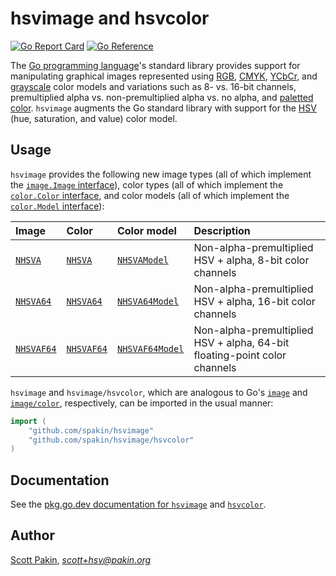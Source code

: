 hsvimage and hsvcolor
=====================

[![Go Report Card](https://goreportcard.com/badge/github.com/spakin/hsvimage)](https://goreportcard.com/report/github.com/spakin/hsvimage)
[![Go Reference](https://pkg.go.dev/badge/github.com/spakin/hsvimage.svg)](https://pkg.go.dev/github.com/spakin/hsvimage)

The [Go programming language](https://golang.org/)'s standard library provides support for manipulating graphical images represented using [RGB](https://en.wikipedia.org/wiki/RGB_color_model), [CMYK](https://en.wikipedia.org/wiki/CMYK_color_model), [YCbCr](https://en.wikipedia.org/wiki/YCbCr), and [grayscale](https://en.wikipedia.org/wiki/Grayscale) color models and variations such as 8- vs. 16-bit channels, premultiplied alpha vs. non-premultiplied alpha vs. no alpha, and [paletted color](https://en.wikipedia.org/wiki/Indexed_color).  `hsvimage` augments the Go standard library with support for the [HSV](https://en.wikipedia.org/wiki/HSL_and_HSV) (hue, saturation, and value) color model.

Usage
-----

`hsvimage` provides the following new image types (all of which implement the [`image.Image` interface](https://golang.org/pkg/image/#Image)), color types (all of which implement the [`color.Color` interface](https://golang.org/pkg/image/color/#Color), and color models (all of which implement the [`color.Model` interface](https://golang.org/pkg/image/color/#Model)):

| Image | Color | Color model | Description |
| :---- | :---- | :---------- | :---------- |
| [`NHSVA`](https://godoc.org/github.com/spakin/hsvimage#NHSVA) | [`NHSVA`](https://godoc.org/github.com/spakin/hsvimage/hsvcolor#NHSVA) | [`NHSVAModel`](https://godoc.org/github.com/spakin/hsvimage/hsvcolor#pkg-variables) | Non-alpha-premultiplied HSV + alpha, 8-bit color channels |
| [`NHSVA64`](https://godoc.org/github.com/spakin/hsvimage#NHSVA64) | [`NHSVA64`](https://godoc.org/github.com/spakin/hsvimage/hsvcolor#NHSVA64) | [`NHSVA64Model`](https://godoc.org/github.com/spakin/hsvimage/hsvcolor#pkg-variables) | Non-alpha-premultiplied HSV + alpha, 16-bit color channels |
| [`NHSVAF64`](https://godoc.org/github.com/spakin/hsvimage#NHSVAF64) | [`NHSVAF64`](https://godoc.org/github.com/spakin/hsvimage/hsvcolor#NHSVAF64) | [`NHSVAF64Model`](https://godoc.org/github.com/spakin/hsvimage/hsvcolor#pkg-variables) | Non-alpha-premultiplied HSV + alpha, 64-bit floating-point color channels |


`hsvimage` and `hsvimage/hsvcolor`, which are analogous to Go's [`image`](https://golang.org/pkg/image/) and [`image/color`](https://golang.org/pkg/image/color/), respectively, can be imported in the usual manner:

```Go
import (
	"github.com/spakin/hsvimage"
	"github.com/spakin/hsvimage/hsvcolor"
)
```

Documentation
-------------

See the [pkg.go.dev documentation for `hsvimage`](https://pkg.go.dev/github.com/spakin/hsvimage) and [`hsvcolor`](https://pkg.go.dev/github.com/spakin/hsvimage/hsvcolor).


Author
------

[Scott Pakin](http://www.pakin.org/~scott/), *scott+hsv@pakin.org*
